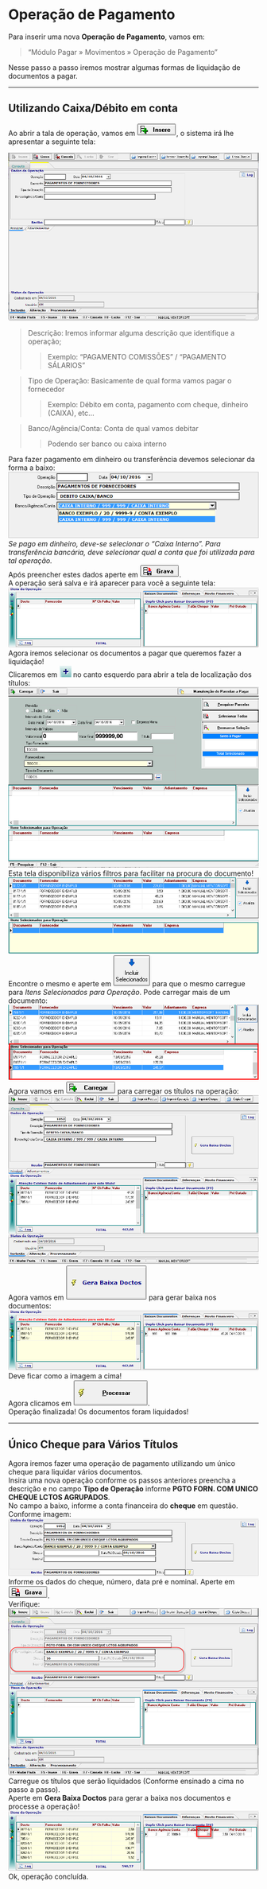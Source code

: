 # Operação de Pagamento
Para inserir uma nova **Operação de Pagamento**, vamos em:    
>  “Módulo Pagar » Movimentos » Operação de Pagamento”    

Nesse passo a passo iremos mostrar algumas formas de liquidação de documentos a pagar.   


---

## Utilizando Caixa/Débito em conta
Ao abrir a tala de operação, vamos em ![1](img/oppag/1.png), o sistema irá lhe apresentar a seguinte tela:    

![2](img/oppag/2.png)  

> Descrição: Iremos informar alguma descrição que identifique a operação;  
>> Exemplo: “PAGAMENTO COMISSÕES” / “PAGAMENTO SÁLARIOS”  

> Tipo de Operação: Basicamente de qual forma vamos pagar o fornecedor  
>> Exemplo: Débito em conta, pagamento com cheque, dinheiro (CAIXA), etc...  

> Banco/Agência/Conta: Conta de qual vamos debitar  
>> Podendo ser banco ou caixa interno  

Para fazer pagamento em dinheiro ou transferência devemos selecionar da forma a baixo:   
![3](img/oppag/3.png)  
*Se pago em dinheiro, deve-se selecionar o “Caixa Interno”. Para transferência bancária, deve selecionar qual a conta que foi utilizada para tal operação.*  
Após preencher estes dados aperte em ![4](img/oppag/4.png).  
A operação será salva e irá aparecer para você a seguinte tela:  
![5](img/oppag/5.png)  
Agora iremos selecionar os documentos a pagar que queremos fazer a liquidação!  
Clicaremos em ![6](img/oppag/6.png) no canto esquerdo para abrir a tela de localização dos títulos:    
![7](img/oppag/7.png)  
Esta tela disponibiliza vários filtros para facilitar na procura do documento!  
![8](img/oppag/8.png)  
Encontre o mesmo e aperte em  ![9](img/oppag/9.png) para que o mesmo carregue para *Itens Selecionados para Operação*. Pode carregar mais de um documento:  
![10](img/oppag/10.png)  
Agora vamos em  ![11](img/oppag/11.png) para carregar os títulos na operação:  
![12](img/oppag/12.png)  
Agora vamos em ![13](img/oppag/13.png) para gerar baixa nos documentos:  
![14](img/oppag/14.png)  
Deve ficar como a imagem a cima!  
Agora clicamos em ![15](img/oppag/15.png).  
Operação finalizada! Os documentos foram liquidados!

---


## Único Cheque para Vários Títulos
Agora iremos fazer uma operação de pagamento utilizando um único cheque para liquidar vários documentos.  
Insira uma nova operação conforme os passos anteriores preencha a descrição e no campo **Tipo de Operação** informe **PGTO FORN.  COM UNICO CHEQUE LCTOS AGRUPADOS**.  
No campo a baixo, informe a conta financeira do **cheque** em questão.  
Conforme imagem:  
![16](img/oppag/16.png)  
Informe os dados do cheque, número, data pré e nominal. Aperte em ![4](img/oppag/4.png).  
Verifique:  
![17](img/oppag/17.png)  
Carregue os títulos que serão liquidados (Conforme ensinado a cima no passo a passo).  
Aperte em **Gera Baixa Doctos** para gerar a baixa nos documentos e processe a operação!  
![18](img/oppag/18.png)  
Ok, operação concluída.  

